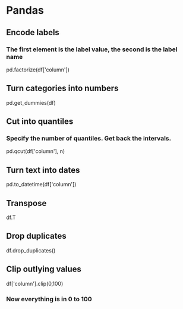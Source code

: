 # Pandas

## Encode labels
### The first element is the label value, the second is the label name
pd.factorize(df['column'])

## Turn categories into numbers
pd.get_dummies(df)

## Cut into quantiles
### Specify the number of quantiles. Get back the intervals.
pd.qcut(df['column'], n)

## Turn text into dates
pd.to_datetime(df['column'])

## Transpose
df.T

## Drop duplicates
df.drop_duplicates()

## Clip outlying values
df['column'].clip(0,100)
### Now everything is in 0 to 100
